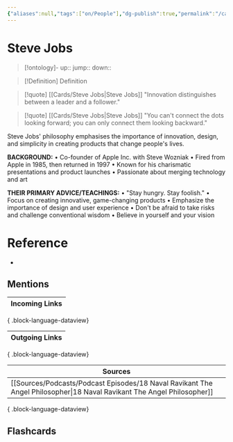 ```yaml
---
{"aliases":null,"tags":["on/People"],"dg-publish":true,"permalink":"/cards/steve-jobs/","dgPassFrontmatter":true}
---
```


# Steve Jobs

> [!ontology]-
> up:: 
> jump:: 
> down:: 

> [!Definition] Definition
> 

> [!quote] [[Cards/Steve Jobs\|Steve Jobs]]
> "Innovation distinguishes between a leader and a follower."

> [!quote] [[Cards/Steve Jobs\|Steve Jobs]]
> "You can't connect the dots looking forward; you can only connect them looking backward."

Steve Jobs' philosophy emphasises the importance of innovation, design, and simplicity in creating products that change people's lives.

**BACKGROUND:**
• Co-founder of Apple Inc. with Steve Wozniak
• Fired from Apple in 1985, then returned in 1997
• Known for his charismatic presentations and product launches
• Passionate about merging technology and art

**THEIR PRIMARY ADVICE/TEACHINGS:**
• "Stay hungry. Stay foolish."
• Focus on creating innovative, game-changing products
• Emphasize the importance of design and user experience
• Don't be afraid to take risks and challenge conventional wisdom
• Believe in yourself and your vision

# Reference
- 

## Mentions

| Incoming Links |
| -------------- |

{ .block-language-dataview}

| Outgoing Links |
| -------------- |

{ .block-language-dataview}

| Sources                                                                                                                   |
| ------------------------------------------------------------------------------------------------------------------------- |
| [[Sources/Podcasts/Podcast Episodes/18 Naval Ravikant The Angel Philosopher\|18 Naval Ravikant The Angel Philosopher]] |

{ .block-language-dataview}

## Flashcards 
